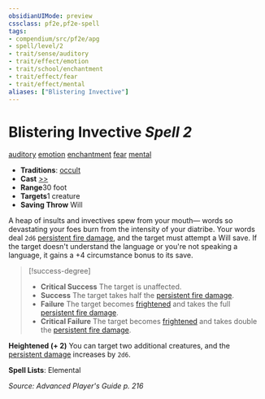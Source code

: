 ```yaml
---
obsidianUIMode: preview
cssclass: pf2e,pf2e-spell
tags:
- compendium/src/pf2e/apg
- spell/level/2
- trait/sense/auditory
- trait/effect/emotion
- trait/school/enchantment
- trait/effect/fear
- trait/effect/mental
aliases: ["Blistering Invective"]
---
```

# Blistering Invective *Spell 2*   
[auditory](auditory.md)  [emotion](emotion.md)  [enchantment](enchantment.md)  [fear](rules/traits/fear.md)  [mental](mental.md)  

- **Traditions**: [occult](occult.md)
- **Cast** [>>](chapter-9-playing-the-game.md#Actions "Two-Action") 
- **Range**30 foot
- **Targets**1 creature
- **Saving Throw** Will

A heap of insults and invectives spew from your mouth— words so devastating your foes burn from the intensity of your diatribe. Your words deal `2d6` [persistent fire damage](conditions.md#Persistent%20Damage), and the target must attempt a Will save. If the target doesn't understand the language or you're not speaking a language, it gains a +4 circumstance bonus to its save.

> [!success-degree] 
> - **Critical Success** The target is unaffected.
> - **Success** The target takes half the [persistent fire damage](conditions.md#Persistent%20Damage).
> - **Failure** The target becomes [frightened](conditions.md#Frightened) and takes the full [persistent fire damage](conditions.md#Persistent%20Damage).
> - **Critical Failure** The target becomes [frightened](conditions.md#Frightened) and takes double the [persistent fire damage](conditions.md#Persistent%20Damage).

**Heightened (+ 2)** You can target two additional creatures, and the [persistent damage](conditions.md#Persistent%20Damage) increases by `2d6`.

**Spell Lists**: Elemental

*Source: Advanced Player's Guide p. 216*